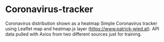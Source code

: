 # Coronavirus-tracker
Coronavirus distribution shown as a heatmap
Simple Coronavirus tracker using Leaflet map and heatmap.js layer (https://www.patrick-wied.at). API data pulled with Axios from two different sources just for training.
